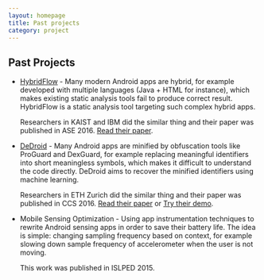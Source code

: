 ```yaml
---
layout: homepage
title: Past projects
category: project
---
```


## Past Projects

+ [HybridFlow](https://github.com/ylimit/HybridFlow) - 
Many modern Android apps are hybrid, for example developed with multiple languages (Java + HTML for instance),
which makes existing static analysis tools fail to produce correct result.
HybridFlow is a static analysis tool targeting such complex hybrid apps.
    
    Researchers in KAIST and IBM did the similar thing and their paper was published in ASE 2016. 
    [Read their paper](http://dl.acm.org/citation.cfm?id=2970368).
    
+ [DeDroid](https://github.com/ylimit/DeDroid) - 
Many Android apps are minified by obfuscation tools like ProGuard and DexGuard,
for example replacing meaningful identifiers into short meaningless symbols,
which makes it difficult to understand the code directly.
DeDroid aims to recover the minified identifiers using machine learning.
    
    Researchers in ETH Zurich did the similar thing and their paper was published in CCS 2016.
    [Read their paper](www.srl.inf.ethz.ch/papers/deguard.pdf) or [Try their demo](http://apk-deguard.com/).

+ Mobile Sensing Optimization - 
Using app instrumentation techniques to rewrite Android sensing apps in order to save their battery life.
The idea is simple: changing sampling frequency based on context,
for example slowing down sample frequency of accelerometer when the user is not moving.

    This work was published in ISLPED 2015.
